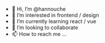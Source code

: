 - 👋 Hi, I’m @hannouche
- 👀 I’m interested in frontend / design
- 🌱 I’m currently learning react / vue
- 💞️ I’m looking to collaborate 
- 📫 How to reach me ...

